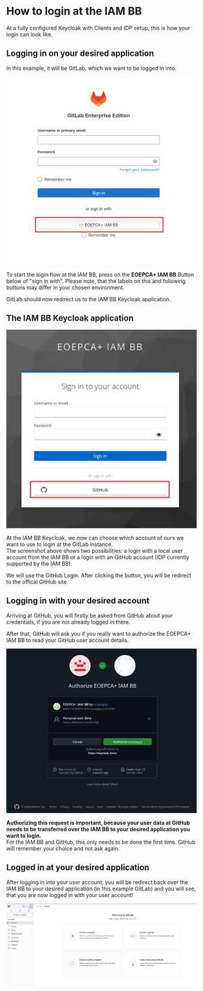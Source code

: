 # How to login at the IAM BB

At a fully configured Keycloak with Clients and IDP setup, this is how your login can look like.

## Logging in on your desired application

In this example, it will be GitLab, which we want to be logged in into.

![Gitlab Page](gitlab_start.png)

To start the login flow at the IAM BB, press on the **EOEPCA+ IAM BB** Button below of "sign in with".
Please note, that the labels on this and following buttons may differ in your chosen environment.

GitLab should now redirect us to the IAM BB Keycloak application.

## The IAM BB Keycloak application

![Keycloak Login Page](keycloak_page.png)

At the IAM BB Keycloak, we now can choose which account of ours we want to use to login at the GitLab instance.\
The screenshot above shows two possibilities: a login with a local user account from the IAM BB or a login with an GitHub account (IDP currently supported by the IAM BB).

We will use the GitHub Login. After clicking the button, you will be redirect to the offical GitHub site.

## Logging in with your desired account

Arriving at GitHub, you will firstly be asked from GitHub about your credentials, if you are not already logged in there.

After that, GitHub will ask you if you really want to authorize the EOEPCA+ IAM BB to read your GitHub user account details.

![GitHub Page](github_page.png)

**Authorizing this request is important, because your user data at GitHub needs to be transferred over the IAM BB to your desired application you want to login.**\
For the IAM BB and GitHub, this only needs to be done the first time. GitHub will remember your choice and not ask again.

## Logged in at your desired application

After logging in into your user account, you will be redirect back over the IAM BB to your desired application (in this example GitLab) and you will see,
that you are now logged in with your user account!

![Gitlab Logged In](gitlab_loggedin.png)